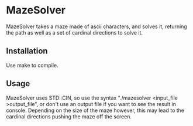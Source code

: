 # MazeSolver

MazeSolver takes a maze made of ascii characters, and solves it, returning the path as well as a set of cardinal directions to solve it.

## Installation

Use make to compile.

## Usage

MazeSolver uses STD::CIN, so use the syntax "./mazesolver <input_file >output_file", or don't use an output file if you want to see the result in console.
Depending on the size of the maze however, this may lead to the cardinal directions pushing the maze off the screen.
